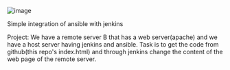 ![image](https://github.com/user-attachments/assets/e03959cb-6327-4b92-b665-2ec3a783441d)

Simple integration of ansible with jenkins

Project: We have a remote server B that has a web server(apache) and we have a host server having jenkins and ansible.
Task is to get the code from github(this repo's index.html) and through jenkins change the content of the web page of the remote server.



